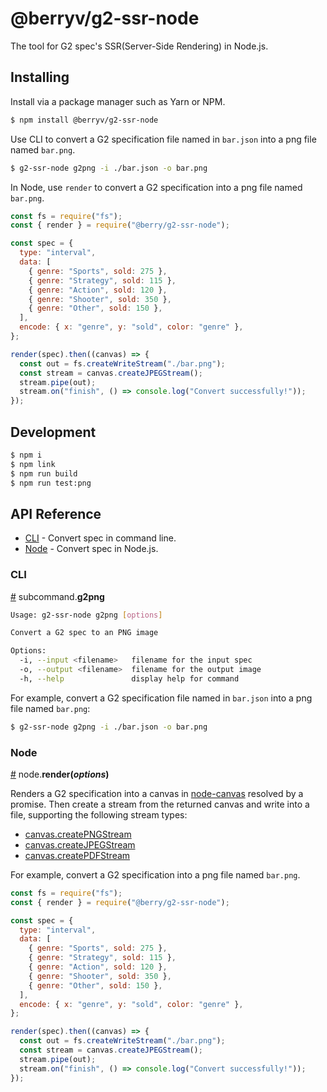 # @berryv/g2-ssr-node

The tool for G2 spec's SSR(Server-Side Rendering) in Node.js.

## Installing

Install via a package manager such as Yarn or NPM.

```bash
$ npm install @berryv/g2-ssr-node
```

Use CLI to convert a G2 specification file named in `bar.json` into a png file named `bar.png`.

```bash
$ g2-ssr-node g2png -i ./bar.json -o bar.png
```

In Node, use `render` to convert a G2 specification into a png file named `bar.png`.

```js
const fs = require("fs");
const { render } = require("@berry/g2-ssr-node");

const spec = {
  type: "interval",
  data: [
    { genre: "Sports", sold: 275 },
    { genre: "Strategy", sold: 115 },
    { genre: "Action", sold: 120 },
    { genre: "Shooter", sold: 350 },
    { genre: "Other", sold: 150 },
  ],
  encode: { x: "genre", y: "sold", color: "genre" },
};

render(spec).then((canvas) => {
  const out = fs.createWriteStream("./bar.png");
  const stream = canvas.createJPEGStream();
  stream.pipe(out);
  stream.on("finish", () => console.log("Convert successfully!"));
});
```

## Development

```bash
$ npm i
$ npm link
$ npm run build
$ npm run test:png
```

## API Reference

- [CLI](#cli) - Convert spec in command line.
- [Node](#node) - Convert spec in Node.js.

### CLI

<a name="cli-g2png" href="#cli-g2png">#</a> subcommand.**g2png**

```bash
Usage: g2-ssr-node g2png [options]

Convert a G2 spec to an PNG image

Options:
  -i, --input <filename>   filename for the input spec
  -o, --output <filename>  filename for the output image
  -h, --help               display help for command
```

For example, convert a G2 specification file named in `bar.json` into a png file named `bar.png`:

```bash
$ g2-ssr-node g2png -i ./bar.json -o bar.png
```

### Node

<a name="node-render" href="#node-render">#</a> node.**render(_options_)**

Renders a G2 specification into a canvas in [node-canvas](https://github.com/Automattic/node-canvas) resolved by a promise. Then create a stream from the returned canvas and write into a file, supporting the following stream types:

- [canvas.createPNGStream](https://github.com/Automattic/node-canvas#canvascreatepngstream)
- [canvas.createJPEGStream](https://github.com/Automattic/node-canvas#canvascreatejpegstream)
- [canvas.createPDFStream](https://github.com/Automattic/node-canvas#canvascreatepdfstream)

For example, convert a G2 specification into a png file named `bar.png`.

```js
const fs = require("fs");
const { render } = require("@berry/g2-ssr-node");

const spec = {
  type: "interval",
  data: [
    { genre: "Sports", sold: 275 },
    { genre: "Strategy", sold: 115 },
    { genre: "Action", sold: 120 },
    { genre: "Shooter", sold: 350 },
    { genre: "Other", sold: 150 },
  ],
  encode: { x: "genre", y: "sold", color: "genre" },
};

render(spec).then((canvas) => {
  const out = fs.createWriteStream("./bar.png");
  const stream = canvas.createJPEGStream();
  stream.pipe(out);
  stream.on("finish", () => console.log("Convert successfully!"));
});
```
